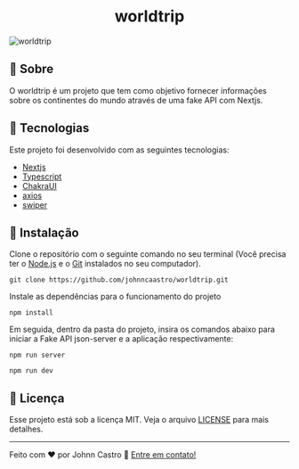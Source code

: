 <h1 align="center">
  worldtrip
</h1>

![worldtrip](https://github.com/johnncaastro/worldtrip/blob/main/.github/mockup-worldtrip.png)

## :page_with_curl: Sobre

O worldtrip é um projeto que tem como objetivo fornecer informações sobre os continentes do mundo através de uma fake API com Nextjs.

## 🚀 Tecnologias

Este projeto foi desenvolvido com as seguintes tecnologias:

- [Nextjs](https://nextjs.org/)
- [Typescript](https://www.typescriptlang.org/)
- [ChakraUI](https://chakra-ui.com/)
- [axios](https://axios-http.com/ptbr/)
- [swiper](https://swiperjs.com/get-started)

## 👷 Instalação

Clone o repositório com o seguinte comando no seu terminal (Você precisa ter o [Node.js](https://nodejs.org/en/) e o [Git](https://git-scm.com/) instalados no seu computador).

```git clone https://github.com/johnncaastro/worldtrip.git```

Instale as dependências para o funcionamento do projeto

```npm install```

Em seguida, dentro da pasta do projeto, insira os comandos abaixo para iniciar a Fake API json-server e a aplicação respectivamente:

```npm run server```

```npm run dev```

## :memo: Licença

Esse projeto está sob a licença MIT. Veja o arquivo [LICENSE](https://github.com/johnncaastro/worldtrip/blob/main/LICENSE) para mais detalhes.

---

Feito com ♥ por Johnn Castro :wave: [Entre em contato!](https://www.linkedin.com/in/jonathan-castro-alves/)
